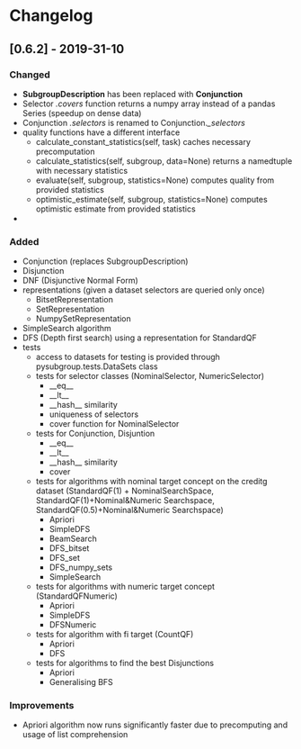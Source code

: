 # Changelog
## [0.6.2] - 2019-31-10
### Changed
- **SubgroupDescription** has been replaced with **Conjunction**
- Selector _.covers_ function returns a numpy array instead of a pandas Series (speedup on dense data)
- Conjunction _.selectors_ is renamed to Conjunction.*\_selectors*
- quality functions have a different interface
  - calculate_constant_statistics(self, task) caches necessary precomputation
  - calculate_statistics(self, subgroup, data=None) returns a namedtuple with necessary statistics
  - evaluate(self, subgroup, statistics=None) computes quality from provided statistics
  - optimistic_estimate(self, subgroup, statistics=None) computes optimistic estimate from provided statistics
- 

### Added
- Conjunction (replaces SubgroupDescription)
- Disjunction
- DNF (Disjunctive Normal Form)
- representations (given a dataset selectors are queried only once)
  - BitsetRepresentation
  - SetRepresentation
  - NumpySetRepresentation
- SimpleSearch algorithm
- DFS (Depth first search) using a representation for StandardQF
- tests
  - access to datasets for testing is provided through pysubgroup.tests.DataSets class
  - tests for selector classes (NominalSelector, NumericSelector)
    - \_\_eq\_\_
    - \_\_lt\_\_
    - \_\_hash\_\_ similarity
    - uniqueness of selectors
    - cover function for NominalSelector
  - tests for Conjunction, Disjuntion
    - \_\_eq\_\_
    - \_\_lt\_\_
    - \_\_hash\_\_ similarity
    - cover
  - tests for algorithms with nominal target concept on the creditg dataset (StandardQF(1) + NominalSearchSpace, StandardQF(1)+Nominal&Numeric Searchspace, StandardQF(0.5)+Nominal&Numeric Searchspace)
    - Apriori
    - SimpleDFS
    - BeamSearch
    - DFS_bitset
    - DFS_set
    - DFS_numpy_sets
    - SimpleSearch
  - tests for algorithms with numeric target concept (StandardQFNumeric)
    - Apriori
    - SimpleDFS
    - DFSNumeric
  - tests for algorithm with fi target (CountQF)
    - Apriori
    - DFS
  - tests for algorithms to find the best Disjunctions
    - Apriori
    - Generalising BFS

### Improvements
- Apriori algorithm now runs significantly faster due to precomputing and usage of list comprehension